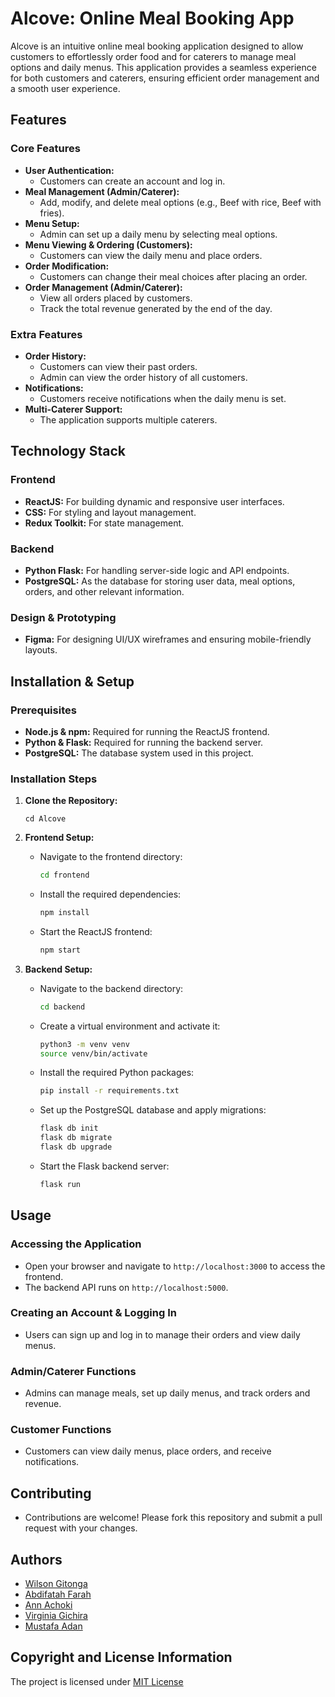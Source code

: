 # Alcove: Online Meal Booking App

Alcove is an intuitive online meal booking application designed to allow customers to effortlessly order food and for caterers to manage meal options and daily menus. This application provides a seamless experience for both customers and caterers, ensuring efficient order management and a smooth user experience.

## Features

### Core Features
- **User Authentication:**
  - Customers can create an account and log in.
- **Meal Management (Admin/Caterer):**
  - Add, modify, and delete meal options (e.g., Beef with rice, Beef with fries).
- **Menu Setup:**
  - Admin can set up a daily menu by selecting meal options.
- **Menu Viewing & Ordering (Customers):**
  - Customers can view the daily menu and place orders.
- **Order Modification:**
  - Customers can change their meal choices after placing an order.
- **Order Management (Admin/Caterer):**
  - View all orders placed by customers.
  - Track the total revenue generated by the end of the day.

### Extra Features
- **Order History:**
  - Customers can view their past orders.
  - Admin can view the order history of all customers.
- **Notifications:**
  - Customers receive notifications when the daily menu is set.
- **Multi-Caterer Support:**
  - The application supports multiple caterers.

## Technology Stack

### Frontend
- **ReactJS:** For building dynamic and responsive user interfaces.
- **CSS:** For styling and layout management.
- **Redux Toolkit:** For state management.

### Backend
- **Python Flask:** For handling server-side logic and API endpoints.
- **PostgreSQL:** As the database for storing user data, meal options, orders, and other relevant information.

### Design & Prototyping
- **Figma:** For designing UI/UX wireframes and ensuring mobile-friendly layouts.

## Installation & Setup

### Prerequisites
- **Node.js & npm:** Required for running the ReactJS frontend.
- **Python & Flask:** Required for running the backend server.
- **PostgreSQL:** The database system used in this project.

### Installation Steps

1. **Clone the Repository:**
   ```bashgit@github.com:achoclate/Alcove.git
   cd Alcove
   ```

2. **Frontend Setup:**
   - Navigate to the frontend directory:
     ```bash
     cd frontend
     ```
   - Install the required dependencies:
     ```bash
     npm install
     ```
   - Start the ReactJS frontend:
     ```bash
     npm start
     ```

3. **Backend Setup:**
   - Navigate to the backend directory:
     ```bash
     cd backend
     ```
   - Create a virtual environment and activate it:
     ```bash
     python3 -m venv venv
     source venv/bin/activate
     ```
   - Install the required Python packages:
     ```bash
     pip install -r requirements.txt
     ```
   - Set up the PostgreSQL database and apply migrations:
     ```bash
     flask db init
     flask db migrate
     flask db upgrade
     ```
   - Start the Flask backend server:
     ```bash
     flask run
     ```

## Usage

### Accessing the Application
- Open your browser and navigate to `http://localhost:3000` to access the frontend.
- The backend API runs on `http://localhost:5000`.

### Creating an Account & Logging In
- Users can sign up and log in to manage their orders and view daily menus.

### Admin/Caterer Functions
- Admins can manage meals, set up daily menus, and track orders and revenue.

### Customer Functions
- Customers can view daily menus, place orders, and receive notifications.

## Contributing

- Contributions are welcome! Please fork this repository and submit a pull request with your changes.

## Authors
- [Wilson Gitonga](https://github.com/wilsonwahome)
- [Abdifatah Farah](https://github.com/Dadir)
- [Ann Achoki](https://github.com/achoclate)
- [Virginia Gichira](https://github.com/gichira22)
- [Mustafa Adan](https://github.com/MUSTIADO)

## Copyright and License Information
The project is licensed under [MIT License](LICENSE)

